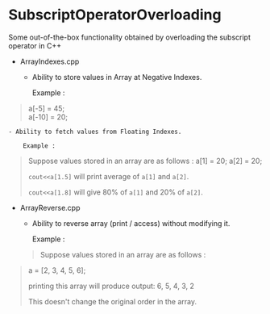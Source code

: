 # SubscriptOperatorOverloading

Some out-of-the-box functionality obtained by overloading the subscript operator in C++

- ArrayIndexes.cpp
   
	- Ability to store values in Array at Negative Indexes.

		Example :
> a[-5] = 45; 	 
> a[-10] = 20;  
> 

	- Ability to fetch values from Floating Indexes.
		
		Example : 
>Suppose values stored in an array are as follows :
>a[1] = 20;
> a[2] = 20;
>       
>`cout<<a[1.5]` will print average of `a[1]` and `a[2]`.
>
>`cout<<a[1.8]` will give 80% of `a[1]` and 20% of `a[2]`.


- ArrayReverse.cpp	
	- Ability to reverse array (print / access) without modifying it.		
	
		Example : 
	>Suppose values stored in an array are as follows :
>a = [2, 3, 4, 5, 6];
>
>printing this array will produce output:
>      6, 5, 4, 3, 2
>      
>This doesn't change the original order in the array.
